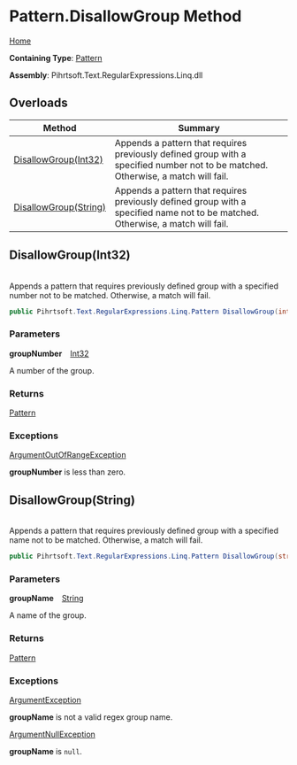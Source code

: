 # Pattern\.DisallowGroup Method

[Home](../../../../../../README.md)

**Containing Type**: [Pattern](../README.md)

**Assembly**: Pihrtsoft\.Text\.RegularExpressions\.Linq\.dll

## Overloads

| Method | Summary |
| ------ | ------- |
| [DisallowGroup(Int32)](#Pihrtsoft_Text_RegularExpressions_Linq_Pattern_DisallowGroup_System_Int32_) | Appends a pattern that requires previously defined group with a specified number not to be matched\. Otherwise, a match will fail\. |
| [DisallowGroup(String)](#Pihrtsoft_Text_RegularExpressions_Linq_Pattern_DisallowGroup_System_String_) | Appends a pattern that requires previously defined group with a specified name not to be matched\. Otherwise, a match will fail\. |

## DisallowGroup\(Int32\) <a name="Pihrtsoft_Text_RegularExpressions_Linq_Pattern_DisallowGroup_System_Int32_"></a>

\
Appends a pattern that requires previously defined group with a specified number not to be matched\. Otherwise, a match will fail\.

```csharp
public Pihrtsoft.Text.RegularExpressions.Linq.Pattern DisallowGroup(int groupNumber)
```

### Parameters

**groupNumber** &ensp; [Int32](https://docs.microsoft.com/en-us/dotnet/api/system.int32)

A number of the group\.

### Returns

[Pattern](../README.md)

### Exceptions

[ArgumentOutOfRangeException](https://docs.microsoft.com/en-us/dotnet/api/system.argumentoutofrangeexception)

**groupNumber** is less than zero\.

## DisallowGroup\(String\) <a name="Pihrtsoft_Text_RegularExpressions_Linq_Pattern_DisallowGroup_System_String_"></a>

\
Appends a pattern that requires previously defined group with a specified name not to be matched\. Otherwise, a match will fail\.

```csharp
public Pihrtsoft.Text.RegularExpressions.Linq.Pattern DisallowGroup(string groupName)
```

### Parameters

**groupName** &ensp; [String](https://docs.microsoft.com/en-us/dotnet/api/system.string)

A name of the group\.

### Returns

[Pattern](../README.md)

### Exceptions

[ArgumentException](https://docs.microsoft.com/en-us/dotnet/api/system.argumentexception)

**groupName** is not a valid regex group name\.

[ArgumentNullException](https://docs.microsoft.com/en-us/dotnet/api/system.argumentnullexception)

**groupName** is `null`\.


